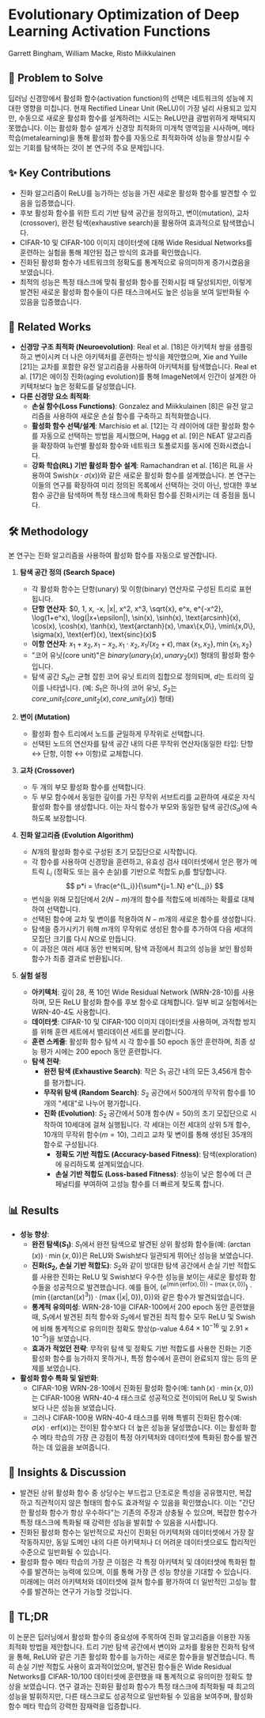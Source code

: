 # Evolutionary Optimization of Deep Learning Activation Functions

Garrett Bingham, William Macke, Risto Miikkulainen

## 🧩 Problem to Solve

딥러닝 신경망에서 활성화 함수(activation function)의 선택은 네트워크의 성능에 지대한 영향을 미칩니다. 현재 Rectified Linear Unit (ReLU)이 가장 널리 사용되고 있지만, 수동으로 새로운 활성화 함수를 설계하려는 시도는 ReLU만큼 광범위하게 채택되지 못했습니다. 이는 활성화 함수 설계가 신경망 최적화의 미개척 영역임을 시사하며, 메타 학습(metalearning)을 통해 활성화 함수를 자동으로 최적화하여 성능을 향상시킬 수 있는 기회를 탐색하는 것이 본 연구의 주요 문제입니다.

## ✨ Key Contributions

- 진화 알고리즘이 ReLU를 능가하는 성능을 가진 새로운 활성화 함수를 발견할 수 있음을 입증했습니다.
- 후보 활성화 함수를 위한 트리 기반 탐색 공간을 정의하고, 변이(mutation), 교차(crossover), 완전 탐색(exhaustive search)을 활용하여 효과적으로 탐색했습니다.
- CIFAR-10 및 CIFAR-100 이미지 데이터셋에 대해 Wide Residual Networks를 훈련하는 실험을 통해 제안된 접근 방식의 효과를 확인했습니다.
- 진화된 활성화 함수가 네트워크의 정확도를 통계적으로 유의미하게 증가시켰음을 보였습니다.
- 최적의 성능은 특정 태스크에 맞춰 활성화 함수를 진화시킬 때 달성되지만, 이렇게 발견된 새로운 활성화 함수들이 다른 태스크에서도 높은 성능을 보여 일반화될 수 있음을 입증했습니다.

## 📎 Related Works

- **신경망 구조 최적화 (Neuroevolution)**: Real et al. [18]은 아키텍처 쌍을 샘플링하고 변이시켜 더 나은 아키텍처를 훈련하는 방식을 제안했으며, Xie and Yuille [21]는 교차를 포함한 유전 알고리즘을 사용하여 아키텍처를 탐색했습니다. Real et al. [17]은 에이징 진화(aging evolution)를 통해 ImageNet에서 인간이 설계한 아키텍처보다 높은 정확도를 달성했습니다.
- **다른 신경망 요소 최적화**:
  - **손실 함수(Loss Functions)**: Gonzalez and Miikkulainen [8]은 유전 알고리즘을 사용하여 새로운 손실 함수를 구축하고 최적화했습니다.
  - **활성화 함수 선택/설계**: Marchisio et al. [12]는 각 레이어에 대한 활성화 함수를 자동으로 선택하는 방법을 제시했으며, Hagg et al. [9]은 NEAT 알고리즘을 확장하여 뉴런별 활성화 함수와 네트워크 토폴로지를 동시에 진화시켰습니다.
  - **강화 학습(RL) 기반 활성화 함수 설계**: Ramachandran et al. [16]은 RL을 사용하여 Swish($x \cdot \sigma(x)$)와 같은 새로운 활성화 함수를 설계했습니다. 본 연구는 이들의 연구를 확장하여 미리 정의된 목록에서 선택하는 것이 아닌, 방대한 후보 함수 공간을 탐색하며 특정 태스크에 특화된 함수를 진화시키는 데 중점을 둡니다.

## 🛠️ Methodology

본 연구는 진화 알고리즘을 사용하여 활성화 함수를 자동으로 발견합니다.

1. **탐색 공간 정의 (Search Space)**

   - 각 활성화 함수는 단항(unary) 및 이항(binary) 연산자로 구성된 트리로 표현됩니다.
   - **단항 연산자**: $0, 1, x, -x, |x|, x^2, x^3, \sqrt{x}, e^x, e^{-x^2}, \log(1+e^x), \log(|x+\epsilon|), \sin(x), \sinh(x), \text{arcsinh}(x), \cos(x), \cosh(x), \tanh(x), \text{arctanh}(x), \max\{x,0\}, \min\{x,0\}, \sigma(x), \text{erf}(x), \text{sinc}(x)$
   - **이항 연산자**: $x_1+x_2, x_1-x_2, x_1 \cdot x_2, x_1/(x_2+\epsilon), \max\{x_1,x_2\}, \min\{x_1,x_2\}$
   - "코어 유닛(core unit)"은 $binary(unary_1(x), unary_2(x))$ 형태의 활성화 함수입니다.
   - 탐색 공간 $S_d$는 균형 잡힌 코어 유닛 트리의 집합으로 정의되며, $d$는 트리의 깊이를 나타냅니다. (예: $S_1$은 하나의 코어 유닛, $S_2$는 $core\_unit_1(core\_unit_2(x), core\_unit_3(x))$ 형태)

2. **변이 (Mutation)**

   - 활성화 함수 트리에서 노드를 균일하게 무작위로 선택합니다.
   - 선택된 노드의 연산자를 탐색 공간 내의 다른 무작위 연산자(동일한 타입: 단항 $\leftrightarrow$ 단항, 이항 $\leftrightarrow$ 이항)로 교체합니다.

3. **교차 (Crossover)**

   - 두 개의 부모 활성화 함수를 선택합니다.
   - 두 부모 함수에서 동일한 깊이를 가진 무작위 서브트리를 교환하여 새로운 자식 활성화 함수를 생성합니다. 이는 자식 함수가 부모와 동일한 탐색 공간($S_d$)에 속하도록 보장합니다.

4. **진화 알고리즘 (Evolution Algorithm)**

   - $N$개의 활성화 함수로 구성된 초기 모집단으로 시작합니다.
   - 각 함수를 사용하여 신경망을 훈련하고, 유효성 검사 데이터셋에서 얻은 평가 메트릭 $L_i$ (정확도 또는 음수 손실)를 기반으로 적합도 $p_i$를 할당합니다.
     $$ p*i = \frac{e^{L_i}}{\sum*{j=1..N} e^{L_j}} $$
   - 번식을 위해 모집단에서 $2(N-m)$개의 함수를 적합도에 비례하는 확률로 대체하여 선택합니다.
   - 선택된 함수에 교차 및 변이를 적용하여 $N-m$개의 새로운 함수를 생성합니다.
   - 탐색을 증가시키기 위해 $m$개의 무작위로 생성된 함수를 추가하여 다음 세대의 모집단 크기를 다시 $N$으로 만듭니다.
   - 이 과정은 여러 세대 동안 반복되며, 탐색 과정에서 최고의 성능을 보인 활성화 함수가 최종 결과로 반환됩니다.

5. **실험 설정**
   - **아키텍처**: 깊이 28, 폭 10인 Wide Residual Network (WRN-28-10)를 사용하며, 모든 ReLU 활성화 함수를 후보 함수로 대체합니다. 일부 비교 실험에서는 WRN-40-4도 사용합니다.
   - **데이터셋**: CIFAR-10 및 CIFAR-100 이미지 데이터셋을 사용하며, 과적합 방지를 위해 훈련 세트에서 밸리데이션 세트를 분리합니다.
   - **훈련 스케줄**: 활성화 함수 탐색 시 각 함수를 50 epoch 동안 훈련하며, 최종 성능 평가 시에는 200 epoch 동안 훈련합니다.
   - **탐색 전략**:
     - **완전 탐색 (Exhaustive Search)**: 작은 $S_1$ 공간 내의 모든 3,456개 함수를 평가합니다.
     - **무작위 탐색 (Random Search)**: $S_2$ 공간에서 500개의 무작위 함수를 10개의 "세대"로 나누어 평가합니다.
     - **진화 (Evolution)**: $S_2$ 공간에서 50개 함수($N=50$)의 초기 모집단으로 시작하여 10세대에 걸쳐 실행됩니다. 각 세대는 이전 세대의 상위 5개 함수, 10개의 무작위 함수($m=10$), 그리고 교차 및 변이를 통해 생성된 35개의 함수로 구성됩니다.
       - **정확도 기반 적합도 (Accuracy-based Fitness)**: 탐색(exploration)에 유리하도록 설계되었습니다.
       - **손실 기반 적합도 (Loss-based Fitness)**: 성능이 낮은 함수에 더 큰 페널티를 부여하여 고성능 함수를 더 빠르게 찾도록 합니다.

## 📊 Results

- **성능 향상**:
  - **완전 탐색($S_1$)**: $S_1$에서 완전 탐색으로 발견된 상위 활성화 함수들(예: $(\arctan(x)) \cdot \min\{x,0\}$)은 ReLU와 Swish보다 일관되게 뛰어난 성능을 보였습니다.
  - **진화($S_2$, 손실 기반 적합도)**: $S_2$와 같이 방대한 탐색 공간에서 손실 기반 적합도를 사용한 진화는 ReLU 및 Swish보다 우수한 성능을 보이는 새로운 활성화 함수들을 성공적으로 발견했습니다. 예를 들어, $(e^{(\min\{\text{erf}(x),0\})-(\max\{x,0\})}) \cdot (\min\{(\text{arctan}((x)^3)) \cdot (\max\{|x|,0\}),0\})$와 같은 함수가 발견되었습니다.
  - **통계적 유의미성**: WRN-28-10을 CIFAR-100에서 200 epoch 동안 훈련했을 때, $S_1$에서 발견된 최적 함수와 $S_2$에서 발견된 최적 함수 모두 ReLU 및 Swish에 비해 통계적으로 유의미한 정확도 향상(p-value $4.64 \times 10^{-16}$ 및 $2.91 \times 10^{-5}$)을 보였습니다.
  - **효과가 적었던 전략**: 무작위 탐색 및 정확도 기반 적합도를 사용한 진화는 기준 활성화 함수를 능가하지 못하거나, 특정 함수에서 훈련이 완료되지 않는 등의 문제를 보였습니다.
- **활성화 함수 특화 및 일반화**:
  - CIFAR-10용 WRN-28-10에서 진화된 활성화 함수(예: $\tanh(x) \cdot \min\{x,0\}$)는 CIFAR-100용 WRN-40-4 태스크로 성공적으로 전이되어 ReLU 및 Swish보다 나은 성능을 보였습니다.
  - 그러나 CIFAR-100용 WRN-40-4 태스크를 위해 특별히 진화된 함수(예: $\sigma(x) \cdot \text{erf}(x)$)는 전이된 함수보다 더 높은 성능을 달성했습니다. 이는 활성화 함수 메타 학습의 가장 큰 강점이 특정 아키텍처와 데이터셋에 특화된 함수를 발견하는 데 있음을 보여줍니다.

## 🧠 Insights & Discussion

- 발견된 상위 활성화 함수 중 상당수는 부드럽고 단조로운 특성을 공유했지만, 복잡하고 직관적이지 않은 형태의 함수도 효과적일 수 있음을 확인했습니다. 이는 "간단한 활성화 함수가 항상 우수하다"는 기존의 주장과 상충될 수 있으며, 복잡한 함수가 특정 태스크에 특화될 때 강력한 성능을 발휘할 수 있음을 시사합니다.
- 진화된 활성화 함수는 일반적으로 자신이 진화된 아키텍처와 데이터셋에서 가장 잘 작동하지만, 동일 도메인 내의 다른 아키텍처나 더 어려운 데이터셋으로도 합리적인 수준으로 일반화될 수 있습니다.
- 활성화 함수 메타 학습의 가장 큰 이점은 각 특정 아키텍처 및 데이터셋에 특화된 함수를 발견하는 능력에 있으며, 이를 통해 가장 큰 성능 향상을 기대할 수 있습니다. 미래에는 여러 아키텍처와 데이터셋에 걸쳐 함수를 평가하여 더 일반적인 고성능 함수를 발견하는 연구가 가능할 것입니다.

## 📌 TL;DR

이 논문은 딥러닝에서 활성화 함수의 중요성에 주목하여 진화 알고리즘을 이용한 자동 최적화 방법을 제안합니다. 트리 기반 탐색 공간에서 변이와 교차를 활용한 진화적 탐색을 통해, ReLU와 같은 기존 활성화 함수를 능가하는 새로운 함수들을 발견했습니다. 특히 손실 기반 적합도 사용이 효과적이었으며, 발견된 함수들은 Wide Residual Networks를 CIFAR-10/100 데이터셋에 훈련했을 때 통계적으로 유의미한 정확도 향상을 보였습니다. 연구 결과는 진화된 활성화 함수가 특정 태스크에 최적화될 때 최고의 성능을 발휘하지만, 다른 태스크로도 성공적으로 일반화될 수 있음을 보여주며, 활성화 함수 메타 학습의 강력한 잠재력을 입증합니다.
